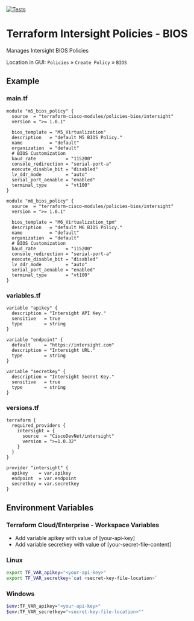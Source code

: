 <!-- BEGIN_TF_DOCS -->
[![Tests](https://github.com/terraform-cisco-modules/terraform-intersight-policies-adapter-configuration/actions/workflows/test.yml/badge.svg)](https://github.com/terraform-cisco-modules/terraform-intersight-policies-adapter-configuration/actions/workflows/test.yml)
# Terraform Intersight Policies - BIOS
Manages Intersight BIOS Policies

Location in GUI:
`Policies` » `Create Policy` » `BIOS`

## Example

### main.tf
```hcl
module "m5_bios_policy" {
  source  = "terraform-cisco-modules/policies-bios/intersight"
  version = ">= 1.0.1"

  bios_template = "M5_Virtualization"
  description   = "default M5 BIOS Policy."
  name          = "default"
  organization  = "default"
  # BIOS Customization
  baud_rate           = "115200"
  console_redirection = "serial-port-a"
  execute_disable_bit = "disabled"
  lv_ddr_mode         = "auto"
  serial_port_aenable = "enabled"
  terminal_type       = "vt100"
}

module "m6_bios_policy" {
  source  = "terraform-cisco-modules/policies-bios/intersight"
  version = ">= 1.0.1"

  bios_template = "M6_Virtualization_tpm"
  description   = "default M6 BIOS Policy."
  name          = "default"
  organization  = "default"
  # BIOS Customization
  baud_rate           = "115200"
  console_redirection = "serial-port-a"
  execute_disable_bit = "disabled"
  lv_ddr_mode         = "auto"
  serial_port_aenable = "enabled"
  terminal_type       = "vt100"
}
```

### variables.tf
```hcl
variable "apikey" {
  description = "Intersight API Key."
  sensitive   = true
  type        = string
}

variable "endpoint" {
  default     = "https://intersight.com"
  description = "Intersight URL."
  type        = string
}

variable "secretkey" {
  description = "Intersight Secret Key."
  sensitive   = true
  type        = string
}
```

### versions.tf
```hcl
terraform {
  required_providers {
    intersight = {
      source  = "CiscoDevNet/intersight"
      version = ">=1.0.32"
    }
  }
}

provider "intersight" {
  apikey    = var.apikey
  endpoint  = var.endpoint
  secretkey = var.secretkey
}
```

## Environment Variables

### Terraform Cloud/Enterprise - Workspace Variables
- Add variable apikey with value of [your-api-key]
- Add variable secretkey with value of [your-secret-file-content]

### Linux
```bash
export TF_VAR_apikey="<your-api-key>"
export TF_VAR_secretkey=`cat <secret-key-file-location>`
```

### Windows
```bash
$env:TF_VAR_apikey="<your-api-key>"
$env:TF_VAR_secretkey="<secret-key-file-location>""
```
<!-- END_TF_DOCS -->